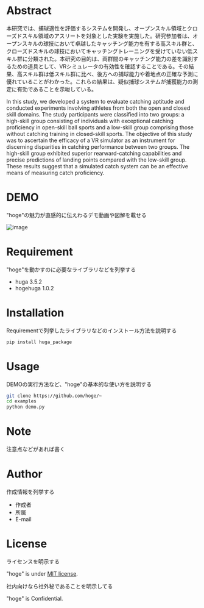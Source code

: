 # Abstract

本研究では、捕球適性を評価するシステムを開発し、オープンスキル領域とクローズドスキル領域のアスリートを対象とした実験を実施した。研究参加者は、オープンスキルの球技において卓越したキャッチング能力を有する高スキル群と、クローズドスキルの球技においてキャッチングトレーニングを受けていない低スキル群に分類された。本研究の目的は、両群間のキャッチング能力の差を識別するための道具として、VRシミュレータの有効性を確認することである。その結果、高スキル群は低スキル群に比べ、後方への捕球能力や着地点の正確な予測に優れていることがわかった。これらの結果は、疑似捕球システムが捕獲能力の測定に有効であることを示唆している。

In this study, we developed a system to evaluate catching aptitude and conducted experiments involving athletes from both the open and closed skill domains. The study participants were classified into two groups: a high-skill group consisting of individuals with exceptional catching proficiency in open-skill ball sports and a low-skill group comprising those without catching training in closed-skill sports. The objective of this study was to ascertain the efficacy of a VR simulator as an instrument for discerning disparities in catching performance between two groups. The high-skill group exhibited superior rearward-catching capabilities and precise predictions of landing points compared with the low-skill group. These results suggest that a simulated catch system can be an effective means of measuring catch proficiency.

# DEMO

"hoge"の魅力が直感的に伝えわるデモ動画や図解を載せる

![image](https://user-images.githubusercontent.com/64608456/234149578-04642ed2-eea3-4fc7-8ef7-d76e26ec2973.png)

# Requirement

"hoge"を動かすのに必要なライブラリなどを列挙する

* huga 3.5.2
* hogehuga 1.0.2

# Installation

Requirementで列挙したライブラリなどのインストール方法を説明する

```bash
pip install huga_package
```

# Usage

DEMOの実行方法など、"hoge"の基本的な使い方を説明する

```bash
git clone https://github.com/hoge/~
cd examples
python demo.py
```

# Note

注意点などがあれば書く

# Author

作成情報を列挙する

* 作成者
* 所属
* E-mail

# License
ライセンスを明示する

"hoge" is under [MIT license](https://en.wikipedia.org/wiki/MIT_License).

社内向けなら社外秘であることを明示してる

"hoge" is Confidential.
